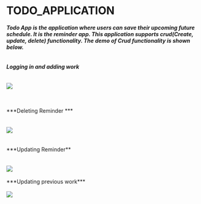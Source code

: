 # TODO_APPLICATION
***Todo App is the application where users can save their upcoming future schedule. It is the reminder app. This application supports crud(Create, update, delete) functionality. 
The demo of Crud functionality is shown below.***
</br>
</br>
</br>
***Logging in and adding work***
</br>
</br>
</br>
<img src="https://user-images.githubusercontent.com/47654151/113414530-ed677280-93dc-11eb-8329-7316ce6b758c.gif">
</br>
</br>
</br>
</hr>
***Deleting Reminder ***
</br>
</br>
</br>
<img src="https://user-images.githubusercontent.com/47654151/113414598-12f47c00-93dd-11eb-9c94-67023579f56f.gif">
</br>
</br>
</br>
</hr>
***Updating Reminder**
</br>
</br>
</br>
<img src="https://user-images.githubusercontent.com/47654151/113414813-8f875a80-93dd-11eb-8f0a-9384aaf78cba.gif">
</br>
</br>
</hr>
***Updating previous work***
</br>
</br>
<img src="https://user-images.githubusercontent.com/47654151/113426763-aafd6000-93f3-11eb-9014-8fd90304d6e1.gif">
</br>
</br>
